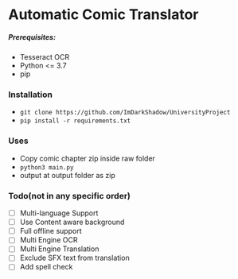 # Automatic Comic Translator

##### Prerequisites:

- Tesseract OCR
- Python <= 3.7
- pip

### Installation

- `git clone https://github.com/ImDarkShadow/UniversityProject`
- `pip install -r requirements.txt`

### Uses

- Copy comic chapter zip inside raw folder
- `python3 main.py`
- output at output folder as zip

### Todo(not in any specific order)

- [ ] Multi-language Support
- [ ] Use Content aware background
- [ ] Full offline support
- [ ] Multi Engine OCR
- [ ] Multi Engine Translation
- [ ] Exclude SFX text from translation
- [ ] Add spell check
